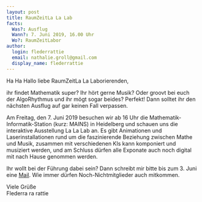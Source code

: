 ```yaml
---
layout: post
title: RaumZeitLa La Lab
facts:
  Was?: Ausflug
  Wann?: 7. Juni 2019, 16.00 Uhr
  Wo?: RaumZeitLabor
author:
  login: flederrattie
  email: nathalie.groll@gmail.com
  display_name: flederrattie
---
```


Ha Ha Hallo liebe RaumZeitLa La Laborierenden,

ihr findet Mathematik super?
Ihr hört gerne Musik?
Oder groovt bei euch der AlgoRhythmus und ihr mögt sogar beides?
Perfekt! Dann solltet ihr den nächsten Ausflug auf gar keinen Fall verpassen.

Am Freitag, den 7. Juni 2019 besuchen wir ab 16 Uhr die Mathematik-Informatik-Station (kurz: MAINS) in Heidelberg und schauen uns die interaktive Ausstellung La La Lab an.
Es gibt Animationen und Laserinstallationen rund um die faszinierende Beziehung zwischen Mathe und Musik, zusammen mit verschiedenen KIs kann komponiert und musiziert werden, und am Schluss dürfen alle Exponate auch noch digital mit nach Hause genommen werden.

Ihr wollt bei der Führung dabei sein? Dann schreibt mir bitte bis zum 3. Juni eine [Mail](mailto:nathalie.groll@gmail.com).
Wie immer dürfen Noch-Nichtmitglieder auch mitkommen.

Viele Grüße </br>
Flederra ra rattie
